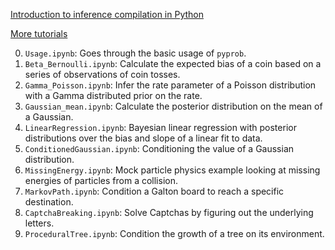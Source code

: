 [Introduction to inference compilation in Python](https://github.com/pyprob/pyprob/blob/master/examples/gaussian_unknown_mean.ipynb)

[More tutorials](https://github.com/ammunk/pyprob/tree/andreas-dev/examples)

0. `Usage.ipynb`: Goes through the basic usage of `pyprob`.
1. `Beta_Bernoulli.ipynb`: Calculate the expected bias of a coin based on a series of observations of coin tosses.
2. `Gamma_Poisson.ipynb`: Infer the rate parameter of a Poisson distribution with a Gamma distributed prior on the rate. 
3. `Gaussian_mean.ipynb`: Calculate the posterior distribution on the mean of a Gaussian.
4. `LinearRegression.ipynb`: Bayesian linear regression with posterior distributions over the bias and slope of a linear fit to data.
5. `ConditionedGaussian.ipynb`: Conditioning the value of a Gaussian distribution.
6. `MissingEnergy.ipynb`: Mock particle physics example looking at missing energies of particles from a collision. 
7. `MarkovPath.ipynb`: Condition a Galton board to reach a specific destination.
8. `CaptchaBreaking.ipynb`: Solve Captchas by figuring out the underlying letters.
9. `ProceduralTree.ipynb`: Condition the growth of a tree on its environment.
